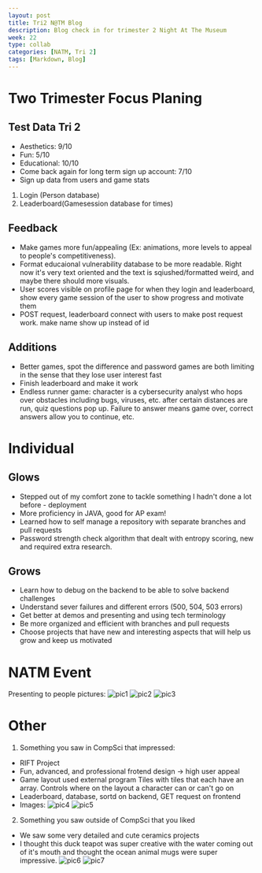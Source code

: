 ```yaml
---
layout: post
title: Tri2 N@TM Blog
description: Blog check in for trimester 2 Night At The Museum
week: 22
type: collab
categories: [NATM, Tri 2]
tags: [Markdown, Blog]
---
```

# Two Trimester Focus Planing
## Test Data Tri 2
- Aesthetics: 9/10
- Fun: 5/10
- Educational: 10/10
- Come back again for long term sign up account: 7/10
-  Sign up data from users and game stats
1. Login (Person database)
2. Leaderboard(Gamesession database for times)
## Feedback
- Make games more fun/appealing (Ex: animations, more levels to appeal to people's competitiveness). 
- Format educaional vulnerability database to be more readable. Right now it's very text oriented and the text is sqiushed/formatted weird, and maybe there should more visuals.
- User scores visible on profile page for when they login and leaderboard, show every game session of the user to show progress and motivate them
- POST request, leaderboard connect with users to make post request work. make name show up instead of id

## Additions
- Better games, spot the difference and password games are both limiting in the sense that they lose user interest fast
- Finish leaderboard and make it work
- Endless runner game: character is a cybersecurity analyst who hops over obstacles including bugs, viruses, etc. after certain distances are run, quiz questions pop up. Failure to answer means game over, correct answers allow you to continue, etc.
# Individual
## Glows
- Stepped out of my comfort zone to tackle something I hadn't done a lot before - deployment
- More proficiency in JAVA, good for AP exam!
- Learned how to self manage a repository with separate branches and pull requests
- Password strength check algorithm that dealt with entropy scoring, new and required extra research.
## Grows
- Learn how to debug on the backend to be able to solve backend challenges
- Understand sever failures and different errors (500, 504, 503 errors)
- Get better at demos and presenting and using tech terminology
- Be more organized and efficient with branches and pull requests
- Choose projects that have new and interesting aspects that will help us grow and keep us motivated
# NATM Event
Presenting to people pictures:
![pic1](/assets/img/t2natm-1.png)
![pic2](/assets/img/t2natm-2.png)
![pic3](/assets/img/t2natm-3.png)
# Other
1. Something you saw in CompSci that impressed:
- RIFT Project
- Fun, advanced, and professional frotend design -> high user appeal
- Game layout used external program Tiles with tiles that each have an array. Controls where on the layout a character can or can't go on
- Leaderboard, database, sortd on backend, GET request on frontend
- Images:
![pic4](/assets/img/t2natm-4.png)
![pic5](/assets/img/t2natm-5.png)
2. Something you saw outside of CompSci that you liked
- We saw some very detailed and cute ceramics projects
- I thought this duck teapot was super creative with the water coming out of it's mouth and thought the ocean animal mugs were super impressive.
![pic6](/assets/img/t2natm-6.png)
![pic7](/assets/img/t2natm-7.png)
